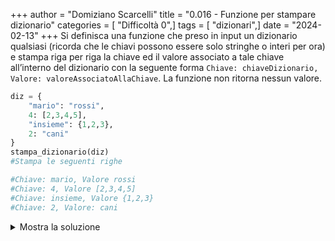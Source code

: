 +++
author = "Domiziano Scarcelli"
title = "0.016 - Funzione per stampare dizionario"
categories = [ "Difficoltà 0",]
tags = [ "dizionari",]
date = "2024-02-13"
+++
Si definisca una funzione che preso in input un dizionario qualsiasi (ricorda che le chiavi possono essere solo stringhe o interi per ora) e stampa riga per riga la chiave ed il valore associato a tale chiave all’interno del dizionario con la seguente forma `Chiave: chiaveDizionario, Valore: valoreAssociatoAllaChiave`. La funzione non ritorna nessun valore.

```python
diz = {
	"mario": "rossi",
	4: [2,3,4,5],
	"insieme": {1,2,3},
	2: "cani"
}
stampa_dizionario(diz)
#Stampa le seguenti righe

#Chiave: mario, Valore rossi
#Chiave: 4, Valore [2,3,4,5]
#Chiave: insieme, Valore {1,2,3}
#Chiave: 2, Valore: cani

```
<details>
<summary>Mostra la soluzione</summary>
> TODO: Da inserire

</details>
